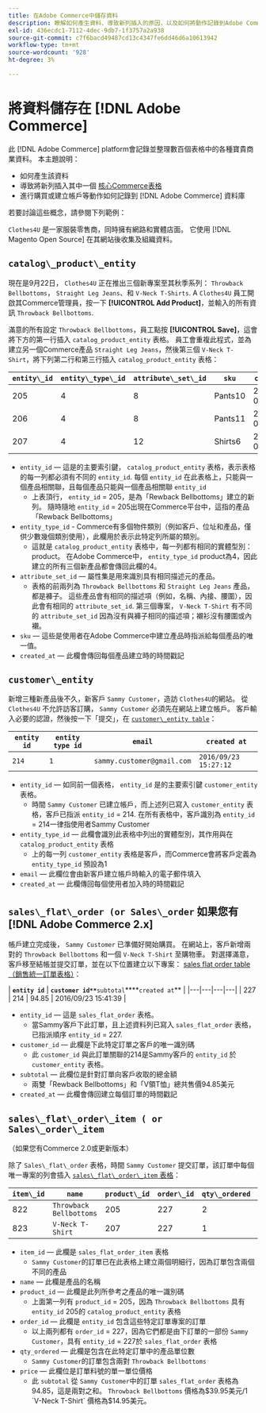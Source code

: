 ```yaml
---
title: 在Adobe Commerce中儲存資料
description: 瞭解如何產生資料、導致新列插入的原因，以及如何將動作記錄到Adobe Commerce資料庫中。
exl-id: 436ecdc1-7112-4dec-9db7-1f3757a2a938
source-git-commit: c7f6bacd49487cd13c4347fe6dd46d6a10613942
workflow-type: tm+mt
source-wordcount: '928'
ht-degree: 3%

---
```


# 將資料儲存在 [!DNL Adobe Commerce]

此 [!DNL Adobe Commerce] platform會記錄並整理數百個表格中的各種寶貴商業資料。 本主題說明：

* 如何產生該資料
* 導致將新列插入其中一個 [核心Commerce表格](../data-warehouse-mgr/common-mage-tables.md)
* 進行購買或建立帳戶等動作如何記錄到 [!DNL Adobe Commerce] 資料庫

若要討論這些概念，請參閱下列範例：

`Clothes4U` 是一家服裝零售商，同時擁有網路和實體店面。 它使用 [!DNL Magento Open Source] 在其網站後收集及組織資料。

## `catalog\_product\_entity`

現在是9月22日， `Clothes4U` 正在推出三個新專案至其秋季系列： `Throwback Bellbottoms`， `Straight Leg Jeans`、和 `V-Neck T-Shirts`. A `Clothes4U` 員工開啟其Commerce管理員，按一下 **[!UICONTROL Add Product]**，並輸入的所有資訊 `Throwback Bellbottoms`.

滿意的所有設定 `Throwback Bellbottoms`，員工點按 **[!UICONTROL Save]**，這會將下方的第一行插入 `catalog_product_entity` 表格。 員工會重複此程式，並為建立另一個Commerce產品 `Straight Leg Jeans`，然後第三個 `V-Neck T-Shirt`，將下列第二行和第三行插入 `catalog_product_entity` 表格：

| **`entity\_id`** | **`entity\_type\_id`** | **`attribute\_set\_id`** | **`sku`** | **`created\_at`** |
|---|---|---|---|---|
| 205 | 4 | 8 | Pants10 | 2016/09/22 09:15:43 |
| 206 | 4 | 8 | Pants11 | 2016/09/22 09:18:17 |
| 207 | 4 | 12 | Shirts6 | 2016/09/22 09:24:02 |

* `entity_id`  — 這是的主要索引鍵， `catalog_product_entity` 表格，表示表格的每一列都必須有不同的 `entity_id`. 每個 `entity_id` 在此表格上，只能與一個產品相關聯，且每個產品只能與一個產品相關聯 `entity_id`
   * 上表頂行， `entity_id` = 205，是為「Rewback Bellbottoms」建立的新列。 隨時隨地 `entity_id` = 205出現在Commerce平台中，這指的產品「Rewback Bellbottoms」
* `entity_type_id` - Commerce有多個物件類別（例如客戶、位址和產品，僅供少數幾個類別使用），此欄用於表示此特定列所屬的類別。
   * 這就是 `catalog_product_entity` 表格中，每一列都有相同的實體型別： product。 在Adobe Commerce中， `entity_type_id` product為4，因此建立的所有三個新產品都會傳回此欄的4。
* `attribute_set_id`  — 屬性集是用來識別具有相同描述元的產品。
   * 表格的前兩列為 `Throwback Bellbottoms` 和 `Straight Leg Jeans` 產品，都是褲子。 這些產品會有相同的描述項（例如，名稱、內接、腰圍），因此會有相同的 `attribute_set_id`. 第三個專案， `V-Neck T-Shirt` 有不同的 `attribute_set_id` 因為沒有與褲子相同的描述項；襯衫沒有腰圍或內襯。
* `sku`  — 這些是使用者在Adobe Commerce中建立產品時指派給每個產品的唯一值。
* `created_at`  — 此欄會傳回每個產品建立時的時間戳記

## `customer\_entity`

新增三種新產品後不久，新客戶 `Sammy Customer`，造訪 `Clothes4U`的網站。 從 `Clothes4U` 不允許訪客訂購， `Sammy Customer` 必須先在網站上建立帳戶。 客戶輸入必要的認證，然後按一下「提交」，在 [`customer\_entity table`](../data-warehouse-mgr/cust-ent-table.md)：

| **`entity id`** | **`entity type id`** | **`email`** | **`created at`** |
|---|---|---|---|
| `214` | `1` | `sammy.customer@gmail.com` | `2016/09/23 15:27:12` |

* `entity_id`  — 如同前一個表格， `entity_id` 是的主要索引鍵 `customer_entity` 表格。
   * 時間 `Sammy Customer` 已建立帳戶，而上述列已寫入 `customer_entity` 表格，客戶已指派 `entity_id` = 214. 在所有表格中，客戶識別為 `entity_id` = 214一律指使用者Sammy Customer
* `entity_type_id`  — 此欄會識別此表格中列出的實體型別，其作用與在 `catalog_product_entity` 表格
   * 上的每一列 `customer_entity` 表格是客戶，而Commerce會將客戶定義為 `entity_type_id` 預設為1
* `email`  — 此欄位會由新客戶建立帳戶時輸入的電子郵件填入
* `created_at`  — 此欄傳回每個使用者加入時的時間戳記

## `sales\_flat\_order (or Sales\_order` 如果您有 [!DNL Adobe Commerce 2.x]

帳戶建立完成後， `Sammy Customer` 已準備好開始購買。 在網站上，客戶新增兩對的 `Throwback Bellbottoms` 和一個 `V-Neck T-Shirt` 至購物車。 對選擇滿意，客戶移至結帳並提交訂單，並在以下位置建立以下專案： [sales flat order table （銷售統一訂單表格）](../data-warehouse-mgr/sales-flat-order-table.md)：

| **`entity id`** | **`customer id**`**`subtotal`****`created at`** |
|---|---|---|---|
| 227 | 214 | 94.85 | 2016/09/23 15:41:39 |

* `entity_id`  — 這是 `sales_flat_order` 表格。
   * 當Sammy客戶下此訂單，且上述資料列已寫入 `sales_flat_order` 表格，已指派順序 `entity_id` = 227.
* `customer_id`  — 此欄是下此特定訂單之客戶的唯一識別碼
   * 此 `customer_id` 與此訂單關聯的214是Sammy客戶的 `entity_id` 於 `customer_entity` 表格。
* `subtotal`  — 此欄位是針對訂單向客戶收取的總金額
   * 兩雙「Rewback Bellbottoms」和「V領T恤」總共售價94.85美元
* `created_at`  — 此欄會傳回建立每個訂單的時間戳記

## `sales\_flat\_order\_item ( or Sales\_order\_item`

（如果您有Commerce 2.0或更新版本）

除了 `Sales\_flat\_order` 表格，時間 `Sammy Customer` 提交訂單，該訂單中每個唯一專案的列會插入 [`sales\_flat\_order\_item` 表格](../data-warehouse-mgr/sales-flat-order-item-table.md)：

| **`item\_id`** | **`name`** | **`product\_id`** | **`order\_id`** | **`qty\_ordered`** | **`price`** |
|---|---|---|---|---|---|
| 822 | `Throwback Bellbottoms` | 205 | 227 | 2 | 39.95 |
| 823 | `V-Neck T-Shirt` | 207 | 227 | 1 | 14.95 |

* `item_id`  — 此欄是 `sales_flat_order_item` 表格
   * `Sammy Customer`的訂單已在此表格上建立兩個明細行，因為訂單包含兩個不同的產品
* `name`  — 此欄是產品的名稱
* `product_id`  — 此欄是此列所參考之產品的唯一識別碼
   * 上面第一列有 `product_id` = 205，因為 `Throwback Bellbottoms` 具有 `entity_id` 205的 `catalog_product_entity` 表格
* `order_id`  — 此欄是 `entity_id` 包含這些特定訂單專案的訂單
   * 以上兩列都有 `order_id` = 227，因為它們都是由下訂單的一部份 `Sammy Customer`，具有 `entity_id` = 227於 `sales_flat_order` 表格
* `qty_ordered`  — 此欄是包含在此特定訂單中的產品單位數
   * `Sammy Customer`的訂單包含兩對 `Throwback Bellbottoms`
* `price`  — 此欄位是訂單料號的單一單位價格
   * 此 `subtotal` 從 `Sammy Customer`中的訂單 `sales_flat_order` 表格為94.85，這是兩對之和。 `Throwback Bellbottoms` 價格為$39.95美元/1 `V-Neck T-Shirt` 價格為$14.95美元。
